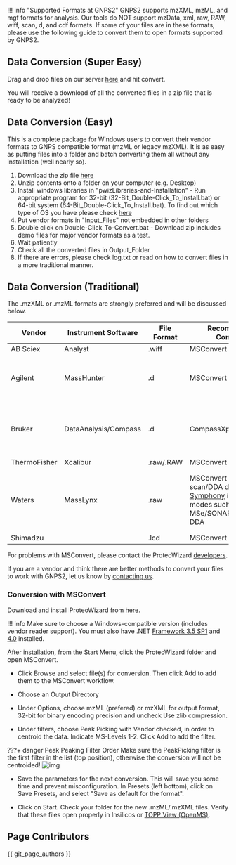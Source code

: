 !!! info "Supported Formats at GNPS2"
    GNPS2 supports mzXML, mzML, and mgf formats for analysis. Our tools do NOT support mzData, xml, raw, RAW, wiff, scan, d, and cdf formats. If some of your files are in these formats, please use the following guide to convert them to open formats supported by GNPS2.

## Data Conversion (Super Easy)

Drag and drop files on our server [here](https://quickstart.gnps2.org/conversion) and hit convert. 

You will receive a download of all the converted files in a zip file that is ready to be analyzed! 

## Data Conversion (Easy)

This is a complete package for Windows users to convert their vendor formats to GNPS compatible format (mzML or legacy mzXML). It is as easy as putting files into a folder and batch converting them all without any installation (well nearly so).

1. Download the zip file [here](https://www.dropbox.com/s/41m88bh3fcr5uz9/GNPS_Vendor_Conversion.zip?dl=1)
2. Unzip contents onto a folder on your computer (e.g. Desktop)
3. Install windows libraries in "pwizLibraries-and-Installation" - Run appropriate program for 32-bit (32-Bit_Double-Click_To_Install.bat) or 64-bit system (64-Bit_Double-Click_To_Install.bat). To find out which type of OS you have please check [here](https://support.microsoft.com/en-us/help/15056/windows-7-32-64-bit-faq)
4. Put vendor formats in "Input_Files" not embedded in other folders
5. Double click on Double-Click_To-Convert.bat - Download zip includes demo files for major vendor formats as a test.
6. Wait patiently
7. Check all the converted files in Output_Folder
8. If there are errors, please check log.txt or read on how to convert files in a more traditional manner.

## Data Conversion (Traditional)

The .mzXML or .mzML formats are strongly preferred and will be discussed below.

| Vendor        | Instrument Software           | File Format  | Recommended Converter | Notes |
| ------------- |-------------| -----| ----- | ----- |
| AB Sciex      | Analyst | .wiff | MSConvert | verified |
| Agilent      | MassHunter      |   .d | MSConvert | verified (with issues with scan number export) |
| Bruker | DataAnalysis/Compass      |   .d | CompassXport | This conversion is through the DataAnalysis software |
| ThermoFisher | Xcalibur      |    .raw/.RAW | MSConvert | verified |
| Waters | MassLynx      |    .raw | MSConvert is for full scan/DDA datasets. [Symphony](http://www.waters.com/waters/en_US/informatics,-data_pipeline/nav.htm?cid=134893896&locale=en_US) is for other modes such as MSe/SONAR/HDMSe/HD-DDA | See more informations about the procedure in [this Water Technology Brief](https://www.waters.com/webassets/cms/library/docs/720006415en.pdf) |
| Shimadzu | | .lcd | MSConvert | |

For problems with MSConvert, please contact the ProteoWizard [developers](http://proteowizard.sourceforge.net/contact.shtml).

If you are a vendor and think there are better methods to convert your files to work with GNPS2, let us know by [contacting us](contact.md).

### Conversion with MSConvert

Download and install ProteoWizard from [here](http://proteowizard.sourceforge.net/downloads.shtml).

!!! info 
    Make sure to choose a Windows-compatible version (includes vendor reader support). You must also have .NET [Framework 3.5 SP1](http://www.microsoft.com/en-us/download/details.aspx?id=22) and [4.0](http://www.microsoft.com/en-us/download/details.aspx?id=17851) installed.

After installation, from the Start Menu, click the ProteoWizard folder and open MSConvert.

- Click Browse and select file(s) for conversion. Then click Add to add them to the MSConvert workflow.

- Choose an Output Directory

- Under Options, choose mzML (prefered) or mzXML for output format, 32-bit for binary encoding precision and uncheck Use zlib compression.

- Under filters, choose Peak Picking with Vendor checked, in order to centroid the data. Indicate MS-Levels 1-2. Click Add to add the filter.

???+ danger Peak Peaking Filter Order
    Make sure the PeakPicking filter is the first filter in the list (top position), otherwise the conversion will not be centroided!
    ![img](img/conversion/msconvert_params.png)

- Save the parameters for the next conversion. This will save you some time and prevent misconfiguration. In Presets (left bottom), click on Save Presets, and select "Save as default for the format".

- Click on Start.  Check your folder for the new .mzML/.mzXML files. Verify that these files open properly in Insilicos or [TOPP View (OpenMS)](http://www.openms.de/).


## Page Contributors

{{ git_page_authors }}

